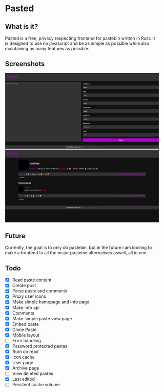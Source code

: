 # Pasted

## What is it?

Pasted is a free, privacy respecting frontend for pastebin written in Rust. It is designed to use no javascript and be as simple as possible while also maintaining as many features as possible.

## Screenshots
![Home](imgs/home.png)
![Paste](imgs/paste.png)

## Future

Currently, the goal is to only do pastebin, but in the future I am looking to make a frontend to all the major pastebin alternatives aswell, all in one.

## Todo

- [x] Read paste content
- [x] Create post
- [x] Parse paste and comments
- [x] Proxy user icons
- [x] Make simple homepage and info page
- [x] Make info api
- [x] Comments
- [x] Make simple paste view page
- [x] Embed paste
- [x] Clone Paste
- [x] Mobile layout
- [ ] Error handling
- [x] Password protected pastes
- [x] Burn on read
- [x] Icon cache
- [x] User page
- [x] Archive page
- [ ] View deleted pastes
- [x] Last edited
- [ ] Persitent cache volume
